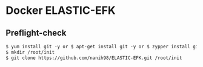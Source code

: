 # Docker ELASTIC-EFK

## Preflight-check

```diff 
$ yum install git -y or $ apt-get install git -y or $ zypper install git -y (as root), else use sudo 
$ mkdir /root/init
$ git clone https://github.com/nanih98/ELASTIC-EFK.git /root/init
```
